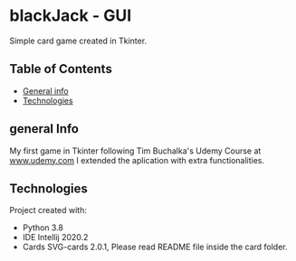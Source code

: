 # blackJack - GUI
Simple card game created in Tkinter.
## Table of Contents
* [General info](#general-info)
* [Technologies](#technologies)
## general Info
My first game in Tkinter following Tim Buchalka's Udemy Course at www.udemy.com
I extended the aplication with extra functionalities.
## Technologies
Project created with:
* Python 3.8
* IDE Intellij 2020.2
* Cards SVG-cards 2.0.1, Please read README file inside the card folder.
